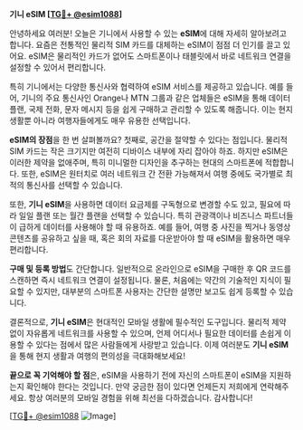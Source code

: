 **기니 eSIM [[TG💪+ @esim1088](https://t.me/s/esim1088)]**

안녕하세요 여러분! 오늘은 기니에서 사용할 수 있는 **eSIM**에 대해 자세히 알아보려고 합니다. 요즘은 전통적인 물리적 SIM 카드를 대체하는 eSIM이 점점 더 인기를 끌고 있어요. eSIM은 물리적인 카드가 없어도 스마트폰이나 태블릿에서 바로 네트워크 연결을 설정할 수 있어서 편리합니다.

특히 기니에서는 다양한 통신사와 협력하여 eSIM 서비스를 제공하고 있습니다. 예를 들어, 기니의 주요 통신사인 Orange나 MTN 그룹과 같은 업체들은 eSIM을 통해 데이터 플랜, 국제 전화, 문자 메시지 등을 쉽게 구매하고 관리할 수 있도록 해줍니다. 이는 현지 생활뿐 아니라 여행자들에게도 매우 유용한 선택입니다.

**eSIM의 장점**을 한 번 살펴볼까요? 첫째로, 공간을 절약할 수 있다는 점입니다. 물리적 SIM 카드는 작은 크기지만 여전히 디바이스 내부에 자리 잡아야 하죠. 하지만 eSIM은 이러한 제약을 없애주며, 특히 미니멀한 디자인을 추구하는 현대의 스마트폰에 적합합니다. 또한, eSIM은 원터치로 여러 네트워크 간 전환 가능해져서 여행 중에도 국가별로 최적의 통신사를 선택할 수 있습니다.

또한, **기니 eSIM**을 사용하면 데이터 요금제를 구독형으로 변경할 수도 있고, 필요에 따라 일일 플랜 또는 월간 플랜을 선택할 수 있습니다. 특히 관광객이나 비즈니스 파트너들이 급하게 데이터를 사용해야 할 때 유용하죠. 예를 들어, 여행 중 사진을 찍거나 동영상 콘텐츠를 공유하고 싶을 때, 혹은 회의 자료를 다운받아야 할 때 eSIM을 활용하면 매우 편리합니다.

**구매 및 등록 방법**도 간단합니다. 일반적으로 온라인으로 eSIM을 구매한 후 QR 코드를 스캔하면 즉시 네트워크 연결이 설정됩니다. 물론, 처음에는 약간의 기술적인 지식이 필요할 수 있지만, 대부분의 스마트폰 사용자는 간단한 설명만 보고도 쉽게 등록할 수 있습니다.

결론적으로, **기니 eSIM**은 현대적인 모바일 생활에 필수적인 도구입니다. 물리적 제약 없이 자유롭게 네트워크를 사용할 수 있으며, 언제 어디서나 필요한 데이터를 손쉽게 이용할 수 있다는 점에서 많은 사람들에게 사랑받고 있습니다. 이제 여러분도 **기니 eSIM**을 통해 현지 생활과 여행의 편의성을 극대화해보세요!

**끝으로 꼭 기억해야 할 점**은, eSIM을 사용하기 전에 자신의 스마트폰이 eSIM을 지원하는지 확인해야 한다는 것입니다. 만약 궁금한 점이 있다면 언제든지 저희에게 연락해주세요. 항상 여러분의 모바일 경험을 위해 최선을 다하겠습니다. 감사합니다! 

[[TG💪+ @esim1088](https://t.me/s/esim1088) ![Image](https://i.postimg.cc/Y0z9fWf4/image.png)]